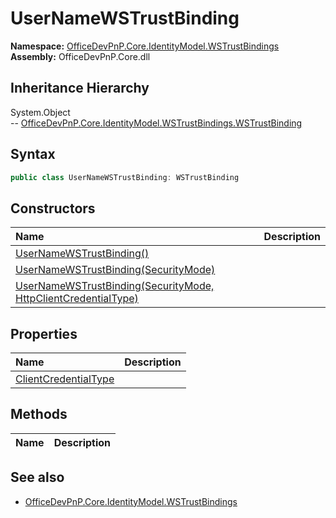 # UserNameWSTrustBinding
**Namespace:** [OfficeDevPnP.Core.IdentityModel.WSTrustBindings](OfficeDevPnP.Core.IdentityModel.WSTrustBindings.md)  
**Assembly:** OfficeDevPnP.Core.dll  
## Inheritance Hierarchy
System.Object  
--  [OfficeDevPnP.Core.IdentityModel.WSTrustBindings.WSTrustBinding](OfficeDevPnP.Core.IdentityModel.WSTrustBindings.WSTrustBinding.md)
## Syntax
```C#
public class UserNameWSTrustBinding: WSTrustBinding
```
## Constructors
|**Name**|**Description**|
|:-----|:-----|
| [UserNameWSTrustBinding()](OfficeDevPnP.Core.IdentityModel.WSTrustBindings.UserNameWSTrustBinding.ctor1.md) | 
| [UserNameWSTrustBinding(SecurityMode)](OfficeDevPnP.Core.IdentityModel.WSTrustBindings.UserNameWSTrustBinding.ctor2.md) | 
| [UserNameWSTrustBinding(SecurityMode, HttpClientCredentialType)](OfficeDevPnP.Core.IdentityModel.WSTrustBindings.UserNameWSTrustBinding.ctor3.md) | 
## Properties
|**Name**|**Description**|
|:-----|:-----|
| [ClientCredentialType](OfficeDevPnP.Core.IdentityModel.WSTrustBindings.UserNameWSTrustBinding.ClientCredentialType.md) | 
## Methods
|**Name**|**Description**|
|:-----|:-----|
## See also
- [OfficeDevPnP.Core.IdentityModel.WSTrustBindings](OfficeDevPnP.Core.IdentityModel.WSTrustBindings.md)
